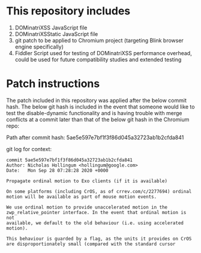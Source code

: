 # This repository includes

1. DOMinatriXSS JavaScript file
2. DOMinatriXSStatic JavaScript file
3. git patch to be applied to Chromium project (targeting Blink browser engine specifically)
4. Fiddler Script used for testing of DOMinatriXSS performance overhead, could be used for future compatibility studies and extended testing

# Patch instructions
The patch included in this repository was applied after the below commit hash.  The below git hash is included in the event that someone would like to test the disable-dynamic functionality and is having trouble with merge conflicts at a commit later than that of the below git hash in the Chromium repo:

Path after commit hash: 5ae5e597e7bf1f3f86d045a32723ab1b2cfda841

git log for context:

```git
commit 5ae5e597e7bf1f3f86d045a32723ab1b2cfda841
Author: Nicholas Hollingum <hollingum@google.com>
Date:   Mon Sep 28 07:28:28 2020 +0000

Propagate ordinal motion to Exo clients (if it is available)

On some platforms (including CrOS, as of crrev.com/c/2277694) ordinal
motion will be available as part of mouse motion events.

We use ordinal motion to provide unaccelerated motion in the
zwp_relative_pointer interface. In the event that ordinal motion is not
available, we default to the old behaviour (i.e. using accelerated
motion).

This behaviour is guarded by a flag, as the units it provides on CrOS
are disproportionately small (compared with the standard cursor
```
